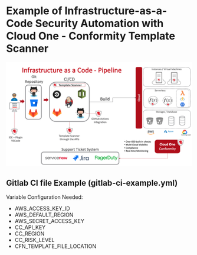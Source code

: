 # Example of Infrastructure-as-a-Code Security Automation with Cloud One - Conformity Template Scanner

![](Diagram/Example_of_diagram_architecture.png)


## Gitlab CI file Example (gitlab-ci-example.yml)
Variable Configuration Needed:

- AWS_ACCESS_KEY_ID
- AWS_DEFAULT_REGION
- AWS_SECRET_ACCESS_KEY
- CC_API_KEY
- CC_REGION
- CC_RISK_LEVEL
- CFN_TEMPLATE_FILE_LOCATION
